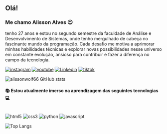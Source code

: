 ## Olá! 

### Me chamo Alisson Alves 😉
tenho 27 anos e estou no segundo semestre da faculdade de Análise e Desenvolvimento de Sistemas, onde tenho mergulhado de cabeça no fascinante mundo da programação. Cada desafio me motiva a aprimorar minhas habilidades técnicas e explorar novas possibilidades nesse universo em constante evolução, ansioso para contribuir e fazer a diferença no campo da tecnologia.

[![instagram](https://img.shields.io/badge/Instagram-E4405F?style=for-the-badge&logo=instagram&logoColor=white)](https://www.instagram.com/4lisson.4lves/?igsh=bjN2dHZwejZoZXZ5)
[![youtube](https://img.shields.io/badge/YouTube-FF0000?style=for-the-badge&logo=youtube&logoColor=white)](https://www.youtube.com/channel/UCEpHybIaZHjO4GTO3oWAAig)
[![Linkedin](https://img.shields.io/badge/LinkedIn-0077B5?style=for-the-badge&logo=linkedin&logoColor=white)](https://www.linkedin.com/in/alisson-alves-rodrigues-3a776430a/)
[![tiktok](https://img.shields.io/badge/TikTok-000000?style=for-the-badge&logo=tiktok&logoColor=white)](https://www.tiktok.com/@eo.wolf?_t=8mUGHguOLrS&_r=1)

![alissonwolf66 GitHub stats](https://github-readme-stats.vercel.app/api?username=alissonwolf66&show_icons=true&theme=dark)

#### 📚  Estou atualmente imerso na aprendizagem das seguintes tecnologias 💻
  <div style="display: inline_block"><br/>
 <img align+"center" alt="html5" src="https://img.shields.io/badge/HTML5-E34F26?style=for-the-badge&logo=html5&logoColor=white" />
 <img align+"center" alt="css3" src="https://img.shields.io/badge/CSS3-1572B6?style=for-the-badge&logo=css3&logoColor=white" />
 <img align+"center" alt="python" src="https://img.shields.io/badge/Python-3776AB?style=for-the-badge&logo=python&logoColor=white" />
 <img align+"center" alt="javascript" src="https://img.shields.io/badge/JavaScript-F7DF1E?style=for-the-badge&logo=javascript&logoColor=black" />

<div>

![Top Langs](https://github-readme-stats.vercel.app/api/top-langs/?username=a&[langs_count](https://github.com/alissonwolf66/alissonwolf66)=4)
